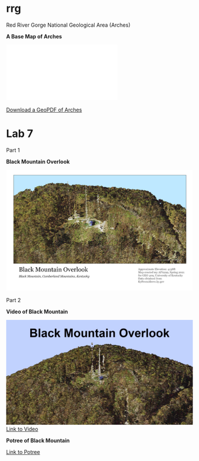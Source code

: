 # rrg

Red River Gorge National Geological Area (Arches)

**A Base Map of Arches**

![Download a GeoPDF of Arches](graphics/rrg.pdf)

[Download a GeoPDF of Arches](graphics/rrg.pdf)

# Lab 7

Part 1

**Black Mountain Overlook**

![Black Mountain Overlook](graphics/bmoMap.png)

Part 2

**Video of Black Mountain**

![Black Mountain Overlook Screenshot](graphics/bmoScreen.JPG)
[Link to Video](https://youtu.be/J0KL63oRgEU)

**Potree of Black Mountain**

[Link to Potree](http://127.0.0.1:5500/BlackMountain/potree/)
